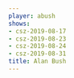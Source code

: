 ```yaml
---
player: abush
shows:
- csz-2019-08-17
- csz-2019-08-23
- csz-2019-08-24
- csz-2019-08-31
title: Alan Bush
---
```

